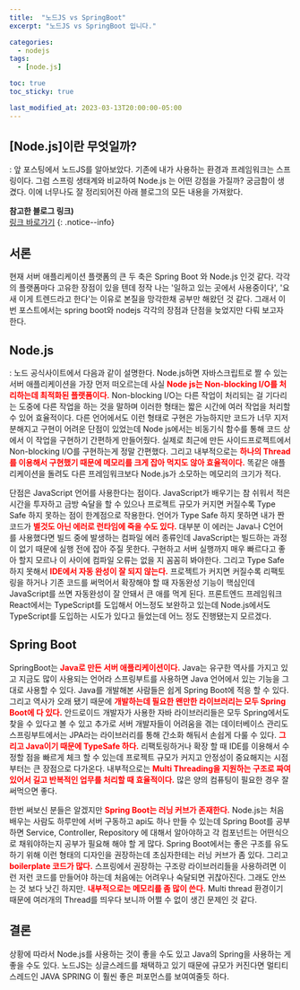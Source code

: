 ```yaml
---
title:  "노드JS vs SpringBoot"
excerpt: "노드JS vs SpringBoot 입니다."

categories:
  - nodejs
tags:
  - [node.js]

toc: true
toc_sticky: true

last_modified_at: 2023-03-13T20:00:00-05:00
---
```


## [Node.js]이란 무엇일까?
: 앞 포스팅에서 노드JS를 알아보았다. 기존에 내가 사용하는 환경과 프레임워크는 스프링이다. 그럼 스프링 생태계와 비교하여 Node.js 는 어떤 강점을 가질까? 궁금함이 생겼다. 이에 너무나도 잘 정리되어진 아래 블로그의 모든 내용을 가져왔다.

**참고한 블로그 링크)**  
[링크 바로가기]([https://hanamon.kr/nodejs-%EA%B0%9C%EB%85%90-%EC%9D%B4%ED%95%B4%ED%95%98%EA%B8%B0/](https://selfish-developer.com/entry/Nodejs-vs-Spring-Boot))
{: .notice--info}


## 서론
현재 서버 애플리케이션 플랫폼의 큰 두 축은 Spring Boot 와 Node.js 인것 같다. 
각각의 플랫폼마다 고유한 장점이 있을 텐데 정작 나는 '일하고 있는 곳에서 사용중이다', 
'요새 이게 트렌드라고 한다'는 이유로 본질을 망각한채 공부만 해왔던 것 같다. 
그래서 이번 포스트에서는 spring boot와 nodejs 각각의 장점과 단점을 늦었지만 다뤄 보고자 한다.


## Node.js
: 노드 공식사이트에서 다음과 같이 설명한다.
Node.js하면 자바스크립트로 짤 수 있는 서버 애플리케이션을 가장 먼저 떠오르는데 사실 <span style="color:red"><b>Node js는 Non-blocking I/O를 처리하는데 최적화된 플랫폼이다.</b></span>
Non-blocking I/O는 다른 작업이 처리되는 걸 기다리는 도중에 다른 작업을 하는 것을 말하며 이러한 형태는 짧은 시간에 여러 작업을 처리할 수 있어 효율적이다. 
다른 언어에서도 이런 형태로 구현은 가능하지만 코드가 너무 지저분해지고 구현이 어려운 단점이 있었는데 Node js에서는 비동기식 함수를 통해 코드 상에서 이 작업을 구현하기 간편하게 만들어줬다. 
실제로 최근에 만든 사이드프로젝트에서 Non-blocking I/O를 구현하는게 정말 간편했다. 
그리고 내부적으로는 <span style="color:red"><b>하나의 Thread를 이용해서 구현했기 때문에 메모리를 크게 잡아 먹지도 않아 효율적이다.</b></span> 
똑같은 애플리케이션을 돌려도 다른 프레임워크보다 Node.js가 소모하는 메모리의 크기가 적다.  
  
단점은 JavaScript 언어를 사용한다는 점이다. JavaScript가 배우기는 참 쉬워서 적은 시간을 투자하고 금방 숙달을 할 수 있으나 
프로젝트 규모가 커지면 커질수록 Type Safe 하지 못하는 점이 한계점으로 작용한다. 언어가 Type Safe 하지 못하면 내가 짠 코드가 <span style="color:red"><b>별것도 아닌 에러로 런타임에 죽을 수도 있다.</b></span> 
대부분 이 에러는 Java나 C언어 를 사용했다면 빌드 중에 발생하는 컴파일 에러 종류인데 JavaScript는 빌드하는 과정이 없기 때문에 실행 전에 잡아 주질 못한다. 
구현하고 서버 실행까지 매우 빠르다고 좋아 할지 모르나 이 사이에 컴파일 오류는 없을 지 꼼꼼히 봐야한다. 그리고 Type Safe하지 못해서 <span style="color:red"><b>IDE에서 자동 완성이 잘 되지 않는다.</b></span> 
프로젝트가 커지면 커질수록 리팩토링을 하거나 기존 코드를 써먹어서 확장해야 할 때 자동완성 기능이 핵심인데 JavaScript를 쓰면 자동완성이 잘 안돼서 큰 애를 먹게 된다. 
프론트엔드 프레임워크 React에서는 TypeScript를 도입해서 어느정도 보완하고 있는데 Node.js에서도 TypeScript를 도입하는 시도가 있다고 들었는데 어느 정도 진행됐는지 모르겠다. 


## Spring Boot
SpringBoot는 <span style="color:red"><b>Java로 만든 서버 애플리케이션이다.</b></span> 
Java는 유구한 역사를 가지고 있고 지금도 많이 사용되는 언어라 스프링부트를 사용하면 Java 언어에서 있는 기능을 그대로 사용할 수 있다. 
Java를 개발해본 사람들은 쉽게 Spring Boot에 적응 할 수 있다. 그리고 역사가 오래 됐기 때문에 <span style="color:red"><b>개발하는데 필요한 왠만한 라이브러리는 모두 Spring Boot에 다 있다.</b></span> 
안드로이드 개발자가 사용한 자바 라이브러리들은 모두 Spring에서도 찾을 수 있다고 볼 수 있고 
추가로 서버 개발자들이 어려움을 겪는 데이터베이스 관리도 스프링부트에서는 JPA라는 라이브러리를 통해 간소화 해둬서 손쉽게 다룰 수 있다. 
<span style="color:red"><b>그리고 Java이기 때문에 TypeSafe 하다.</b></span> 리팩토링하거나 확장 할 때 IDE를 이용해서 수정할 점을 빠르게 체크 할 수 있는데 프로젝트 규모가 커지고 안정성이 중요해지는 시점부터는 큰 장점으로 다가온다.
내부적으로는 <span style="color:red"><b>Multi Threading을 지원하는 구조로 짜여있어서 길고 반복적인 업무를 처리할 때 효율적이다.</b></span> 많은 양의 컴퓨팅이 필요한 경우 잘 써먹으면 좋다.  
  
한번 써보신 분들은 알겠지만 <span style="color:red"><b>Spring Boot는 러닝 커브가 존재한다.</b></span> 
Node.js는 처음 배우는 사람도 하루만에 서버 구동하고 api도 하나 만들 수 있는데 Spring Boot를 공부하면 Service, Controller, Repository 에 대해서 알아야하고 
각 컴포넌트는 어떤식으로 채워야하는지 공부가 필요해 해야 할 게 많다. 
Spring Boot에서는 좋은 구조를 유도하기 위해 이런 형태의 디자인을 권장하는데 초심자한테는 러닝 커브가 좀 있다. 
그리고 <span style="color:red"><b>boilerplate 코드가 많다.</b></span> 스프링에서 권장하는 구조랑 라이브러리들을 사용하려면 이런 저런 코드를 만들어야 하는데 처음에는 어려우나 숙달되면 귀찮아진다. 
그래도 안쓰는 것 보다 낫긴 하지만. <span style="color:red"><b>내부적으로는 메모리를 좀 많이 쓴다.</b></span> Multi thread 환경이기 때문에 여러개의 Thread를 띄우다 보니까 어쩔 수 없이 생긴 문제인 것 같다. 


## 결론
상황에 따라서 Node.js를 사용하는 것이 좋을 수도 있고 Java의 Spring을 사용하는 게 좋을 수도 있다. 노드JS는 싱글스레드를 채택하고 있기 때문에 규모가 커진다면 멀티티스레드인 JAVA SPRING 이 훨씬 좋은 퍼포먼스를 보여여줄듯 하다.
